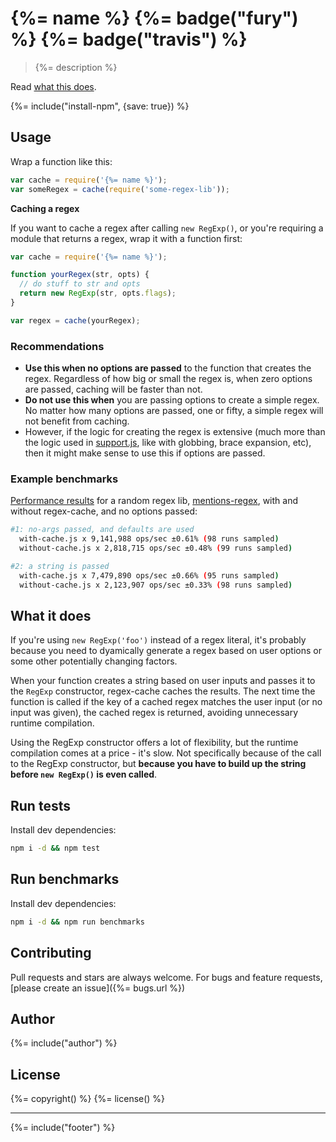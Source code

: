 # {%= name %} {%= badge("fury") %} {%= badge("travis") %}

> {%= description %}

Read [what this does](#what-this-does).

{%= include("install-npm", {save: true}) %}

## Usage

Wrap a function like this:

```js
var cache = require('{%= name %}');
var someRegex = cache(require('some-regex-lib'));
```

**Caching a regex**

If you want to cache a regex after calling `new RegExp()`, or you're requiring a module that returns a regex, wrap it with a function first: 

```js
var cache = require('{%= name %}');

function yourRegex(str, opts) {
  // do stuff to str and opts
  return new RegExp(str, opts.flags);
}

var regex = cache(yourRegex);
```

### Recommendations

* **Use this when no options are passed** to the function that creates the regex. Regardless of how big or small the regex is, when zero options are passed, caching will be faster than not.
* **Do not use this when** you are passing options to create a simple regex. No matter how many options are passed, one or fifty, a simple regex will not benefit from caching.
* However, if the logic for creating the regex is extensive (much more than the logic used in [support.js](./support.js), like with globbing, brace expansion, etc), then it might make sense to use this if options are passed.

### Example benchmarks

[Performance results](#benchmarks) for a random regex lib, [mentions-regex], with and without regex-cache, and no options passed:

```bash
#1: no-args passed, and defaults are used
  with-cache.js x 9,141,988 ops/sec ±0.61% (98 runs sampled)
  without-cache.js x 2,818,715 ops/sec ±0.48% (99 runs sampled)

#2: a string is passed
  with-cache.js x 7,479,890 ops/sec ±0.66% (95 runs sampled)
  without-cache.js x 2,123,907 ops/sec ±0.33% (98 runs sampled)
```

## What it does

If you're using `new RegExp('foo')` instead of a regex literal, it's probably because you need to dyamically generate a regex based on user options or some other potentially changing factors. 

When your function creates a string based on user inputs and passes it to the `RegExp` constructor, regex-cache caches the results. The next time the function is called if the key of a cached regex matches the user input (or no input was given), the cached regex is returned, avoiding unnecessary runtime compilation.

Using the RegExp constructor offers a lot of flexibility, but the runtime compilation comes at a price - it's slow. Not specifically because of the call to the RegExp constructor, but **because you have to build up the string before `new RegExp()` is even called**.


## Run tests

Install dev dependencies:

```bash
npm i -d && npm test
```

## Run benchmarks

Install dev dependencies:

```bash
npm i -d && npm run benchmarks
```

## Contributing
Pull requests and stars are always welcome. For bugs and feature requests, [please create an issue]({%= bugs.url %})

## Author
{%= include("author") %}

## License
{%= copyright() %}
{%= license() %}

***

{%= include("footer") %}

[mentions-regex]: https://github.com/regexps/mentions-regex
